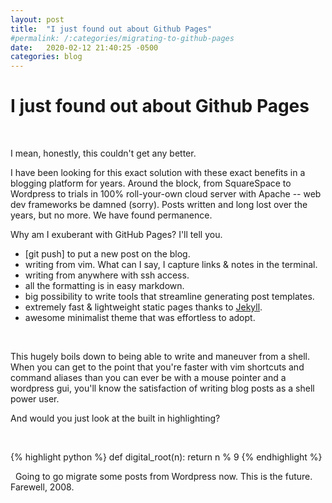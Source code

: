 ```yaml
---
layout: post
title:  "I just found out about Github Pages"
#permalink: /:categories/migrating-to-github-pages
date:   2020-02-12 21:40:25 -0500
categories: blog
---
```

# I just found out about Github Pages
&nbsp;

I mean, honestly, this couldn't get any better.
&nbsp;

I have been looking for this exact solution with these exact benefits in a blogging platform for years. Around the block, from SquareSpace to Wordpress to trials in 100% roll-your-own cloud server with Apache -- web dev frameworks be damned (sorry). Posts written and long lost over the years, but no more. We have found permanence.
&nbsp;

Why am I exuberant with GitHub Pages? I'll tell you.
&nbsp;

- [git push] to put a new post on the blog.
- writing from vim. What can I say, I capture links & notes in the terminal.
- writing from anywhere with ssh access.
- all the formatting is in easy markdown.
- big possibility to write tools that streamline generating post templates.
- extremely fast & lightweight static pages thanks to [Jekyll][jekyll-docs].
- awesome minimalist theme that was effortless to adopt.

&nbsp;

This hugely boils down to being able to write and maneuver from a shell. When you can get to the point that you're faster with vim shortcuts and command aliases than you can ever be with a mouse pointer and a wordpress gui, you'll know the satisfaction of writing blog posts as a shell power user.
&nbsp;

And would you just look at the built in highlighting?

&nbsp;

{% highlight python %}
def digital_root(n):
    return n % 9
{% endhighlight %}

&nbsp;
Going to go migrate some posts from Wordpress now.
This is the future. Farewell, 2008.


[jekyll-docs]: https://jekyllrb.com/docs/home
